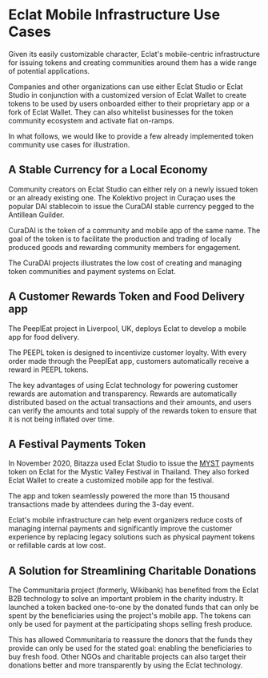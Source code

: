 # Eclat Mobile Infrastructure Use Cases

Given its easily customizable character, Eclat's mobile-centric infrastructure for issuing tokens and creating communities around them has a wide range of potential applications.

Companies and other organizations can use either Eclat Studio or Eclat Studio in conjunction with a customized version of Eclat Wallet to create tokens to be used by users onboarded either to their proprietary app or a fork of Eclat Wallet. They can also whitelist businesses for the token community ecosystem and activate fiat on-ramps.  

In what follows, we would like to provide a few already implemented token community use cases for illustration.

## A Stable Currency for a Local Economy

Community creators on Eclat Studio can either rely on a newly issued token or an already existing one. The Kolektivo project in Curaçao uses the popular DAI stablecoin to issue the CuraDAI stable currency pegged to the Antillean Guilder.

CuraDAI is the token of a community and mobile app of the same name. The goal of the token is to facilitate the production and trading of locally produced goods and rewarding community members for engagement.

The CuraDAI projects illustrates the low cost of creating and managing token communities and payment systems on Eclat.   

## A Customer Rewards Token and Food Delivery app

The PeeplEat project in Liverpool, UK, deploys Eclat to develop a mobile app for food delivery. 

The PEEPL token is designed to incentivize customer loyalty. With every order made through the PeeplEat app, customers automatically receive a reward in PEEPL tokens. 

The key advantages of using Eclat technology for powering customer rewards are automation and transparency. Rewards are automatically distributed based on the actual transactions and their amounts, and users can verify the amounts and total supply of the rewards token to ensure that it is not being inflated over time.  

## A Festival Payments Token

In November 2020, Bitazza used Eclat Studio to issue the [MYST](https://eclatscan.com/address/0x510FAD1AD23064Ae881B129314EFdD9FDa6d4782/transactions) payments token on Eclat for the Mystic Valley Festival in Thailand. They also forked Eclat Wallet to create a customized mobile app for the festival. 

The app and token seamlessly powered the more than 15 thousand transactions made by attendees during the 3-day event. 

Eclat's mobile infrastructure can help event organizers reduce costs of managing internal payments and significantly improve the customer experience by replacing legacy solutions such as physical payment tokens or refillable cards at low cost.

## A Solution for Streamlining Charitable Donations

The Communitaria project \(formerly, Wikibank\) has benefited from the Eclat B2B technology to solve an important problem in the charity industry. It launched a token backed one-to-one by the donated funds that can only be spent by the beneficiaries using the project's mobile app. The tokens can only be used for payment at the participating shops selling fresh produce.

This has allowed Communitaria to reassure the donors that the funds they provide can only be used for the stated goal: enabling the beneficiaries to buy fresh food. Other NGOs and charitable projects can also target their donations better and more transparently by using the Eclat technology.  

